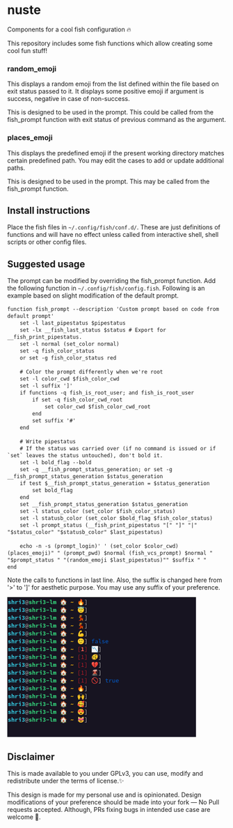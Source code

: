 # nuste
Components for a cool fish configuration 🔥

This repository includes some fish functions which allow creating some
cool fun stuff!

### random_emoji ###
This displays a random emoji from the list defined within the file
based on exit status passed to it. It displays some positive emoji if
argument is success, negative in case of non-success.

This is designed to be used in the prompt. This could be called from
the fish_prompt function with exit status of previous command as the
argument.

### places_emoji ###
This displays the predefined emoji if the present working directory
matches certain predefined path. You may edit the cases to add or
update additional paths.

This is designed to be used in the prompt. This may be called from the
fish_prompt function.

## Install instructions ##
Place the fish files in `~/.config/fish/conf.d/`. These are just
definitions of functions and will have no effect unless called from
interactive shell, shell scripts or other config files.

## Suggested usage ##
The prompt can be modified by overriding the fish_prompt function. Add the
following function in `~/.config/fish/config.fish`. Following is an
example based on slight modification of the default prompt.

``` fish
function fish_prompt --description 'Custom prompt based on code from default prompt'
    set -l last_pipestatus $pipestatus
    set -lx __fish_last_status $status # Export for __fish_print_pipestatus.
    set -l normal (set_color normal)
    set -q fish_color_status
    or set -g fish_color_status red

    # Color the prompt differently when we're root
    set -l color_cwd $fish_color_cwd
    set -l suffix ']'
    if functions -q fish_is_root_user; and fish_is_root_user
        if set -q fish_color_cwd_root
            set color_cwd $fish_color_cwd_root
        end
        set suffix '#'
    end

    # Write pipestatus
    # If the status was carried over (if no command is issued or if `set` leaves the status untouched), don't bold it.
    set -l bold_flag --bold
    set -q __fish_prompt_status_generation; or set -g __fish_prompt_status_generation $status_generation
    if test $__fish_prompt_status_generation = $status_generation
        set bold_flag
    end
    set __fish_prompt_status_generation $status_generation
    set -l status_color (set_color $fish_color_status)
    set -l statusb_color (set_color $bold_flag $fish_color_status)
    set -l prompt_status (__fish_print_pipestatus "[" "]" "|" "$status_color" "$statusb_color" $last_pipestatus)

    echo -n -s (prompt_login)' ' (set_color $color_cwd) (places_emoji)" " (prompt_pwd) $normal (fish_vcs_prompt) $normal " "$prompt_status " "(random_emoji $last_pipestatus)"" $suffix " "
end

```

Note the calls to functions in last line. Also, the suffix is changed
here from '>' to ']' for aesthetic purpose. You may use any suffix of
your preference.

![Screenshot of prompt](screenshot.png)

## Disclaimer ##
This is made available to you under GPLv3, you can use, modify and
redistribute under the terms of license.✨

This design is made for my personal use and is opinionated. Design
modifications of your preference should be made into your fork — No
Pull requests accepted. Although, PRs fixing bugs in intended use case
are welcome 🙂.

